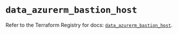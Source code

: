 # `data_azurerm_bastion_host`

Refer to the Terraform Registry for docs: [`data_azurerm_bastion_host`](https://registry.terraform.io/providers/hashicorp/azurerm/3.112.0/docs/data-sources/bastion_host).
